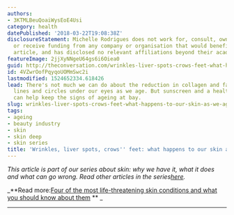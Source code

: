 ```yaml
---
authors:
- 3KTMLBeuQoaiWysEoE4Usi
category: health
datePublished: '2018-03-22T19:08:38Z'
disclosureStatement: Michelle Rodrigues does not work for, consult, own shares in
  or receive funding from any company or organisation that would benefit from this
  article, and has disclosed no relevant affiliations beyond their academic appointment.
featureImage: 2jjXyNNgeU64gs6i6Oiea0
guid: http://theconversation.com/wrinkles-liver-spots-crows-feet-what-happens-to-our-skin-as-we-age-91516
id: 4VZwrOofPqyqoUOMmSwc2i
lastmodified: 1524652334.618426
lead: There's not much we can do about the reduction in collagen and fat that cause
  lines and circles under our eyes as we age. But sunscreen and a healthy lifestyle
  can help keep the signs of ageing at bay.
slug: wrinkles-liver-spots-crows-feet-what-happens-to-our-skin-as-we-age
tags:
- ageing
- beauty industry
- skin
- skin deep
- skin series
title: 'Wrinkles, liver spots, crows'' feet: what happens to our skin as we age?'
---
```

_This article is part of our series about skin: why we have it, what it does and what can go wrong. Read other articles in the series[here](https://theconversation.com/au/topics/skin-series-50414)._


_**Read more:[Four of the most life-threatening skin conditions and what you should know about them](http://theconversation.com/four-of-the-most-life-threatening-skin-conditions-and-what-you-should-know-about-them-92610) ** _

* * *